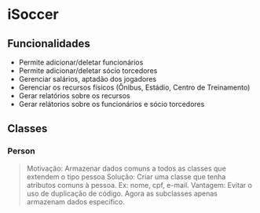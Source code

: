 # iSoccer

## Funcionalidades
* Permite adicionar/deletar funcionários
* Permite adicionar/deletar sócio torcedores
* Gerenciar salários, aptadão dos jogadores
* Gerenciar os recursos físicos (Ônibus, Estádio, Centro de Treinamento)
* Gerar relatórios sobre os recursos
* Gerar relátorios sobre os funcionários e sócio torcedores

## Classes
### Person
> Motivação: Armazenar dados comuns a todos as classes que extendem o tipo pessoa
> Solução: Criar uma classe que tenha atributos comuns à pessoa. Ex: nome, cpf, e-mail.
> Vantagem: Evitar o uso de duplicação de código. Agora as subclasses apenas armazenam dados 
>           específico.

